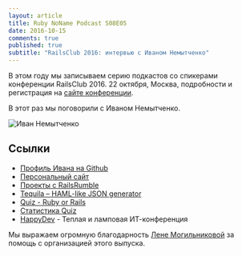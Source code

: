 ```yaml
---
layout: article
title: Ruby NoName Podcast S08E05
date: 2016-10-15
comments: true
published: true
subtitle: "RailsClub 2016: интервью с Иваном Немытченко"
---
```


В этом году мы записываем  серию подкастов  со спикерами конференции RailsClub 2016. 22 октября, Москва, подробности и регистрация на [сайте конференции](http://railsclub.ru/).

В этот раз мы поговорили с Иваном Немытченко.

![Иван Немытченко](https://avatars3.githubusercontent.com/u/9665?v=3&s=466)

## Ссылки
* [Профиль Ивана на Github](https://github.com/inem)
* [Персональный сайт](http://inem.at)
* [Проекты с RailsRumble](http://inem.github.io/)
* [Tequila – HAML-like JSON generator](http://inem.github.io/tequila.html)
* [Quiz - Ruby or Rails](http://railshurts.com/quiz/)
* [Статистика Quiz](https://protected-retreat-8094.herokuapp.com/)
* [HappyDev](http://happydev.ru/) - Теплая и ламповая ИТ-конференция

Мы выражаем огромную благодарность [Лене Могильниковой](https://www.facebook.com/elena.voronina.5496) за помощь с организацией этого выпуска.